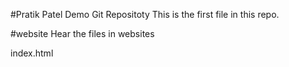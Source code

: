 #Pratik Patel
Demo Git Repositoty
This is the first file in this repo.

#website
Hear the files in websites

index.html


